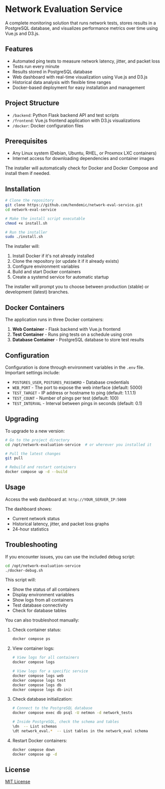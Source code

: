 # Network Evaluation Service

A complete monitoring solution that runs network tests, stores results in a PostgreSQL database, and visualizes performance metrics over time using Vue.js and D3.js.

## Features

- Automated ping tests to measure network latency, jitter, and packet loss
- Tests run every minute
- Results stored in PostgreSQL database
- Web dashboard with real-time visualization using Vue.js and D3.js
- Historical data analysis with flexible time ranges
- Docker-based deployment for easy installation and management

## Project Structure

- `/backend`: Python Flask backend API and test scripts
- `/frontend`: Vue.js frontend application with D3.js visualizations
- `/docker`: Docker configuration files

## Prerequisites

- Any Linux system (Debian, Ubuntu, RHEL, or Proxmox LXC containers)
- Internet access for downloading dependencies and container images

The installer will automatically check for Docker and Docker Compose and install them if needed.

## Installation

```bash
# Clone the repository
git clone https://github.com/hendemic/network-eval-service.git
cd network-eval-service

# Make the install script executable
chmod +x install.sh

# Run the installer
sudo ./install.sh
```

The installer will:
1. Install Docker if it's not already installed
2. Clone the repository (or update it if it already exists)
3. Configure environment variables
4. Build and start Docker containers
5. Create a systemd service for automatic startup

The installer will prompt you to choose between production (stable) or development (latest) branches.

## Docker Containers

The application runs in three Docker containers:

1. **Web Container** - Flask backend with Vue.js frontend
2. **Test Container** - Runs ping tests on a schedule using cron
3. **Database Container** - PostgreSQL database to store test results

## Configuration

Configuration is done through environment variables in the `.env` file. Important settings include:

- `POSTGRES_USER`, `POSTGRES_PASSWORD` - Database credentials
- `WEB_PORT` - The port to expose the web interface (default: 5000)
- `TEST_TARGET` - IP address or hostname to ping (default: 1.1.1.1)
- `TEST_COUNT` - Number of pings per test (default: 100)
- `TEST_INTERVAL` - Interval between pings in seconds (default: 0.1)

## Upgrading

To upgrade to a new version:

```bash
# Go to the project directory
cd /opt/network-evaluation-service  # or wherever you installed it

# Pull the latest changes
git pull

# Rebuild and restart containers
docker compose up -d --build
```

## Usage

Access the web dashboard at: `http://YOUR_SERVER_IP:5000`

The dashboard shows:
- Current network status
- Historical latency, jitter, and packet loss graphs
- 24-hour statistics

## Troubleshooting

If you encounter issues, you can use the included debug script:

```bash
cd /opt/network-evaluation-service
./docker-debug.sh
```

This script will:
- Show the status of all containers
- Display environment variables
- Show logs from all containers
- Test database connectivity
- Check for database tables

You can also troubleshoot manually:

1. Check container status:
   ```bash
   docker compose ps
   ```

2. View container logs:
   ```bash
   # View logs for all containers
   docker compose logs

   # View logs for a specific service
   docker compose logs web
   docker compose logs test
   docker compose logs db
   docker compose logs db-init
   ```

3. Check database initialization:
   ```bash
   # Connect to the PostgreSQL database
   docker compose exec db psql -U netmon -d network_tests

   # Inside PostgreSQL, check the schema and tables
   \dn  -- List schemas
   \dt network_eval.*  -- List tables in the network_eval schema
   ```

4. Restart Docker containers:
   ```bash
   docker compose down
   docker compose up -d
   ```

## License

[MIT License](LICENSE)
